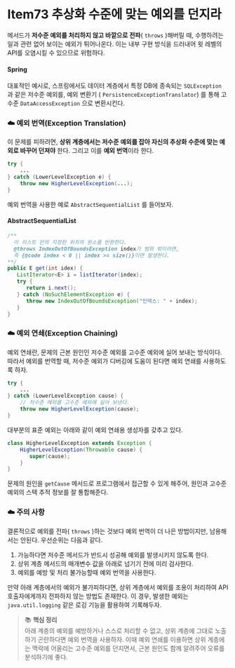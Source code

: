 # Item73 추상화 수준에 맞는 예외를 던지라
메서드가 **저수준 예외를 처리하지 않고 바깥으로 전파**( `throws` )해버릴 때, 수행하려는 일과 관련 없어 보이는 예외가 튀어나온다. 이는 내부 구현 방식을 드러내어 윗 레벨의 API를 오염시킬 수 있으므로 위험하다.

#### Spring
대표적인 예시로, 스프링에서도 데이터 계층에서 특정 DB에 종속되는 `SQLException` 과 같은 저수준 예외를, 예외 변환기 ( `PersistenceExceptionTranslator`) 를 통해 고수준 `DataAccessException` 으로 변환시킨다.

### ☁️ 예외 번역(Exception Translation)
이 문제를 피하려면, **상위 계층에서는 저수준 예외를 잡아 자신의 추상화 수준에 맞는 예외로 바꾸어 던져야** 한다. 그리고 이를 **예외 번역**이라 한다.

```java
try { 
	...
} catch (LowerLevelException e) {
	throw new HigherLevelException(...);
}
```

예외 번역을 사용한 예로 `AbstractSequentialList` 를 들어보자.

#### AbstractSequentialList

```java
/**
  이 리스트 안의 지정한 위치의 원소를 반환한다.
  @throws IndexOutOfBoundsException index가 범위 밖이라면, 
  즉 {@code index < 0 || index >= size()}이면 발생한다.
**/
public E get(int idex) {
   ListIterator<E> i = listIterator(index);
   try {
      return i.next();
   } catch (NoSuchElementException e) {
   	  throw new IndexOutOfBoundsException("인덱스: " + index);
   }
}
```

### ☁️ 예외 연쇄(Exception Chaining)
  
예외 연쇄란, 문제의 근본 원인인 저수준 예외를 고수준 예외에 실어 보내는 방식이다. 따라서 예외를 번역할 때, 저수준 예외가 디버깅에 도움이 된다면 예외 연쇄를 사용하도록 하자.

```java
try { 
	...
} catch (LowerLevelException cause) {
    // 저수준 예외를 고수준 예외에 실어 보낸다.
	throw new HigherLevelException(cause);
}

```

대부분의 표준 예외는 아래와 같이 예외 연쇄용 생성자를 갖추고 있다. 
```java
class HigherLevelException extends Exception {
  	HigherLevelException(Throwable cause) {
  	   super(cause);
    }
}
```
문제의 원인을 `getCause` 메서드로 프로그램에서 접근할 수 있게 해주어, 원인과 고수준 예외의 스택 추적 정보를 잘 통합해준다. 

### ☁️ 주의 사항
결론적으로 예외를 전파( `throws` )하는 것보다 예외 번역이 더 나은 방법이지만, 남용해서는 안된다. 우선순위는 다음과 같다.

1. 가능하다면 저수준 메서드가 반드시 성공해 예외를 발생시키지 않도록 한다.
2. 상위 계층 메서드의 매개변수 값을 아래로 넘기기 전에 미리 검사한다.
3. 예외를 예방 및 처리 불가능할때 예외 번역을 사용한다.

만약 아래 계층에서의 예외가 불가피하다면, 상위 계층에서 예외를 조용이 처리하여 API 호출자에게까지 전파하지 않는 방법도 존재한다. 이 경우, 발생한 예외는 `java.util.logging` 같은 로깅 기능을 활용하여 기록해두자.


> 📚 **핵심 정리**<br>
아래 계층의 예외를 예방하거나 스스로 처리할 수 없고, 상위 계층에 그대로 노출하기 곤란하다면 예외 번역을 사용하자. 이때 예외 연쇄를 이용하면 상위 계층에는 맥락에 어울리는 고수준 예외를 던지면서, 근본 원인도 함께 알려주어 오류를 분석하기에 좋다.